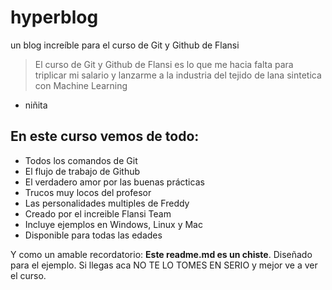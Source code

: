 # hyperblog
un blog increíble para el curso de Git y Github de Flansi
> El curso de Git y Github de Flansi es lo que me hacia falta para triplicar mi salario y lanzarme a la industria del tejido de lana sintetica con Machine Learning
- niñita

## En este curso vemos de todo:
* Todos los comandos de Git
* El flujo de trabajo de Github
* El verdadero amor por las buenas prácticas
* Trucos muy locos del profesor
* Las personalidades multiples de Freddy
* Creado por el increible Flansi Team
* Incluye ejemplos en Windows, Linux y Mac
* Disponible para todas las edades

Y como un amable recordatorio: **Este readme.md es un chiste**. Diseñado para el ejemplo. Si llegas aca NO TE LO TOMES EN SERIO y mejor ve a ver el curso.